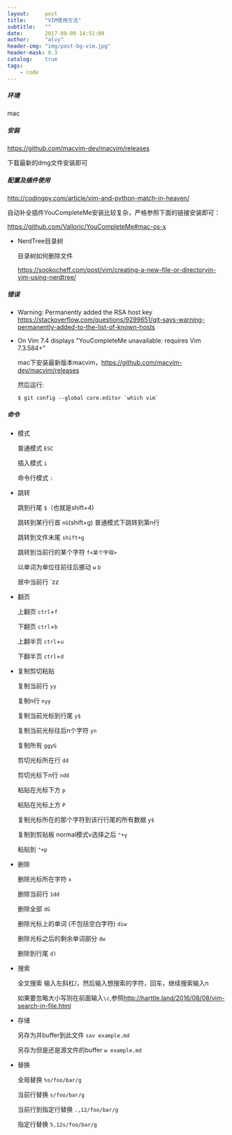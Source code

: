 ```yaml
---
layout:     post
title:      "VIM使用方法"
subtitle:   ""
date:       2017-09-09 14:51:00
author:     "alvy"
header-img: "img/post-bg-vim.jpg"
header-mask: 0.3
catalog:    true
tags:
    - code
---
```

##### 环境    

mac

##### 安装    

<https://github.com/macvim-dev/macvim/releases>  

下载最新的dmg文件安装即可  

##### 配置及插件使用    

<http://codingpy.com/article/vim-and-python-match-in-heaven/>  

自动补全插件YouCompleteMe安装比较复杂，严格参照下面的链接安装即可：  

<https://github.com/Valloric/YouCompleteMe#mac-os-x>  

- NerdTree目录树  

  目录树如何删除文件  

  https://sookocheff.com/post/vim/creating-a-new-file-or-directoryin-vim-using-nerdtree/

##### 错误  

- Warning: Permanently added the RSA host key  
  <https://stackoverflow.com/questions/9299651/git-says-warning-permanently-added-to-the-list-of-known-hosts>  

- On Vim 7.4 displays "YouCompleteMe unavailable: requires Vim 7.3.584+"   

  mac下安装最新版本macvim，https://github.com/macvim-dev/macvim/releases

  然后运行:  

  ```shell
  $ git config --global core.editor `which vim`
  ```

##### 命令

- 模式  

  普通模式    `ESC`  

  插入模式    `i`  

  命令行模式    `:`    

- 跳转    

  跳到行尾    `$`（也就是shift+4)  

  跳转到某行行首    `nG`(shift+g) 普通模式下跳转到第n行  

  跳转到文件末尾    `shift+g`  

  跳转到当前行的某个字符    `f<某个字母>`    

  以单词为单位往前往后挪动    `w`    `b`  

  居中当前行    `zz

- 翻页  

  上翻页    `ctrl`+`f`  

  下翻页    `ctrl`+`b`  

  上翻半页    `ctrl`+`u`  

  下翻半页    `ctrl`+`d`  

- 复制剪切粘贴    

  复制当前行    `yy`  

  复制n行    `nyy`   

  复制当前光标到行尾    `y$`   

  复制当前光标往后n个字符    `yn`   

  复制所有    `ggyG`   

  剪切光标所在行    `dd`  

  剪切光标下n行    `ndd`   

  粘贴在光标下方    `p`  

  粘贴在光标上方    `P`  

  复制光标所在的那个字符到该行行尾的所有数据    `y$`      

  ​复制到剪贴板    normal模式v选择之后 `"+y`  

  粘贴到    `"+p`  

- 删除    

  删除光标所在字符    `x`  

  删除当前行    `1dd`   

  删除全部    `dG`   

  删除光标上的单词 (不包括空白字符)    `diw`   

  删除光标之后的剩余单词部分    `dw`   

  删除到行尾    `d)`    

- 搜索    

  全文搜索    输入左斜杠/，然后输入想搜索的字符，回车，继续搜索输入n    

  如果要忽略大小写则在前面输入`\c`,参照<http://harttle.land/2016/08/08/vim-search-in-file.html>   

- 存储    

  另存为并buffer到此文件    `sav example.md`  

  另存为但是还是源文件的buffer    `w example.md`

- 替换  

  全局替换  `%s/foo/bar/g`  

  当前行替换  `s/foo/bar/g`  

  当前行到指定行替换  `.,12/foo/bar/g`

  指定行替换  `5,12s/foo/bar/g`